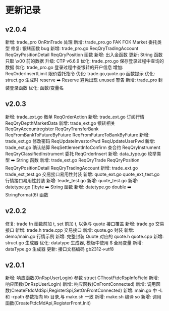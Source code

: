 # 更新记录

## v2.0.4

新增: trade_pro OnRtnTrade 处理
新增: trade_pro.go FAK FOK Market 委托类型
修复: 银转函数 bug
新增: trade_pro.go ReqQryTradingAccount ReqQryPositionDetail ReqQryPosition 函数
新增: 出入金函数
更新: String 函数只取 \x00 前的数据
升级: CTP v6.6.9
优化: trade_pro.go 保存登录过程中查询的数据
优化: trade_pro.go 登录过程中查银转的开户信息
增加: ReqOrderInsertLimit 限价委托指令
优化: trade.go,quote.go 函数提示
优化: struct.go 生成时 reserve ➡️ Reserve 避免出现 unused 警告
新增: trade_pro 封装登录函数
优化: 函数/变量名

## v2.0.3

新增: trade_ext.go 撤单 ReqOrderAction
新增: trade_ext.go 订阅行情 ReqQryDepthMarketData
新增: trade_ext.go 银转相关 ReqQryAccountregister ReqQryTransferBank ReqFromBankToFutureByFuture ReqFromFutureToBankByFuture
新增: trade_ext.go 修改密码 ReqUpdateInvestorPwd ReqUpdateUserPwd
新增: trade_ext.go 确认结算 ReqSettlementInfoConfirm 查合约 ReqQryInstrument ReqQryClassifiedInstrument 委托 ReqOrderInsert
新增: data_type.go 枚举类型 ➡️ String 函数
新增: trade_ext.go ReqQryTrade ReqQryPosition ReqQryPositionDetail ReqQryTradingAccount
新增: trade_ext.go trade_ext_test.go 交易接口易用性封装
新增: quote_ext.go quote_ext_test.go 行情接口易用性封装
新增: teade_test.go
新增: quote_test.go
新增: datetype.go []byte ➡️ String 函数
新增: datetype.go double ➡️ StringFormat(6) 函数

## v2.0.2

修复: trade fn 函数前加 t, set 前加 t, 以免与 quote 接口覆盖
新增: trade.go 交易接口
新增: trade.h trade.cpp 交易接口
新增: quote.go 封装
新增: demo/main.go 行情示例
新增: 完整封装 Quote 对应的 quote.h quote.cpp
新增: struct.go 生成器
优化: datatype 生成器, 模板中使用 $ 全局变量
新增: dataType.go 生成器
更新: 接口文档编码 gb2312->utf8

## v2.0.1

新增: 响应函数(OnRspUserLogin) 参数 struct CThostFtdcRspInfoField
新增: 响应函数(OnRspUserLogin)
新增: 响应函数(OnFrontConnected)
新增: 调用函数(CreateFtdcMdSpi,RegisterSpi,SetOnFrontConnected)
新增: main.go 中 -L 和 -rpath 参数指向 lib 目录,与 make.sh 一致
新增: make.sh 编译 so
新增: 调用函数(CreateFtdcMdApi,RegisterFront,Init)
